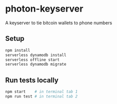 # photon-keyserver
A keyserver to tie bitcoin wallets to phone numbers

## Setup

```bash
npm install
serverless dynamodb install
serverless offline start
serverless dynamodb migrate
```

## Run tests locally

```bash
npm start    # in terminal tab 1
npm run test # in terminal tab 2
```